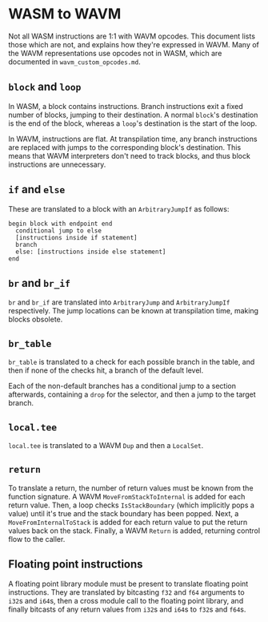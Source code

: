 # WASM to WAVM

Not all WASM instructions are 1:1 with WAVM opcodes.
This document lists those which are not, and explains how they're expressed in WAVM.
Many of the WAVM representations use opcodes not in WASM,
which are documented in `wavm_custom_opcodes.md`.

## `block` and `loop`

In WASM, a block contains instructions.
Branch instructions exit a fixed number of blocks, jumping to their destination.
A normal `block`'s destination is the end of the block, whereas a `loop`'s destination is the start of the loop.

In WAVM, instructions are flat.
At transpilation time, any branch instructions are replaced with jumps to the corresponding block's destination.
This means that WAVM interpreters don't need to track blocks, and thus block instructions are unnecessary.

## `if` and `else`

These are translated to a block with an `ArbitraryJumpIf` as follows:

```
begin block with endpoint end
  conditional jump to else
  [instructions inside if statement]
  branch
  else: [instructions inside else statement]
end
```

## `br` and `br_if`

`br` and `br_if` are translated into `ArbitraryJump` and `ArbitraryJumpIf` respectively.
The jump locations can be known at transpilation time, making blocks obsolete.

## `br_table`

`br_table` is translated to a check for each possible branch in the table,
and then if none of the checks hit, a branch of the default level.

Each of the non-default branches has a conditional jump to a section afterwards,
containing a `drop` for the selector, and then a jump to the target branch.

## `local.tee`

`local.tee` is translated to a WAVM `Dup` and then a `LocalSet`.

## `return`

To translate a return, the number of return values must be known from the function signature.
A WAVM `MoveFromStackToInternal` is added for each return value.
Then, a loop checks `IsStackBoundary` (which implicitly pops a value) until it's true and the stack boundary has been popped.
Next, a `MoveFromInternalToStack` is added for each return value to put the return values back on the stack.
Finally, a WAVM `Return` is added, returning control flow to the caller.

## Floating point instructions

A floating point library module must be present to translate floating point instructions.
They are translated by bitcasting `f32` and `f64` arguments to `i32`s and `i64`s,
then a cross module call to the floating point library,
and finally bitcasts of any return values from `i32`s and `i64`s to `f32`s and `f64`s.
